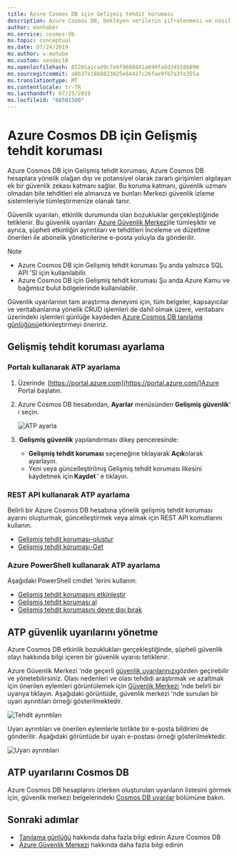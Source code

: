 ```yaml
---
title: Azure Cosmos DB için Gelişmiş tehdit koruması
description: Azure Cosmos DB, bekleyen verilerin şifrelenmesi ve nasıl uygulandığı hakkında bilgi edinin.
author: monhaber
ms.service: cosmos-db
ms.topic: conceptual
ms.date: 07/24/2019
ms.author: v-mohabe
ms.custom: seodec18
ms.openlocfilehash: 02281a1cad9c7e6f9680441a699fa5d34558b890
ms.sourcegitcommit: a0b37e18b8823025e64427c26fae9fb7a3fe355a
ms.translationtype: MT
ms.contentlocale: tr-TR
ms.lasthandoff: 07/25/2019
ms.locfileid: "68501500"
---
```

# <a name="advanced-threat-protection-for-azure-cosmos-db"></a>Azure Cosmos DB için Gelişmiş tehdit koruması

Azure Cosmos DB için Gelişmiş tehdit koruması, Azure Cosmos DB hesaplara yönelik olağan dışı ve potansiyel olarak zararlı girişimleri algılayan ek bir güvenlik zekası katmanı sağlar. Bu koruma katmanı, güvenlik uzmanı olmadan bile tehditleri ele almanıza ve bunları Merkezi güvenlik izleme sistemleriyle tümleştirmenize olanak tanır.

Güvenlik uyarıları, etkinlik durumunda olan bozukluklar gerçekleştiğinde tetiklenir. Bu güvenlik uyarıları  [Azure Güvenlik Merkezi](https://azure.microsoft.com/services/security-center/)ile tümleşiktir ve ayrıca, şüpheli etkinliğin ayrıntıları ve tehditleri İnceleme ve düzeltme önerileri ile abonelik yöneticilerine e-posta yoluyla da gönderilir.

> [!NOTE]
>
> * Azure Cosmos DB için Gelişmiş tehdit koruması Şu anda yalnızca SQL API 'SI için kullanılabilir.
> * Azure Cosmos DB için Gelişmiş tehdit koruması Şu anda Azure Kamu ve bağımsız bulut bölgelerinde kullanılabilir.

Güvenlik uyarılarının tam araştırma deneyimi için, tüm belgeler, kapsayıcılar ve veritabanlarına yönelik CRUD işlemleri de dahil olmak üzere, veritabanı üzerindeki işlemleri günlüğe kaydeden [Azure Cosmos DB tanılama günlüğünü](https://docs.microsoft.com/azure/cosmos-db/logging)etkinleştirmeyi öneririz.

## <a name="set-up-advanced-threat-protection"></a>Gelişmiş tehdit koruması ayarlama

### <a name="set-up-atp-using-the-portal"></a>Portalı kullanarak ATP ayarlama

1. Üzerinde  [https://portal.azure.com](https://portal.azure.com/)Azure Portal başlatın.

2. Azure Cosmos DB hesabından, **Ayarlar** menüsünden **Gelişmiş güvenlik**' i seçin.

    ![ATP ayarla](./media/cosmos-db-advanced-threat-protection/cosmos-db-atp.png)

3.  **Gelişmiş güvenlik** yapılandırması dikey penceresinde:

    * **Gelişmiş tehdit koruması** seçeneğine tıklayarak **Açık**olarak ayarlayın.
    * Yeni veya güncelleştirilmiş Gelişmiş tehdit koruması ilkesini kaydetmek için **Kaydet** ' e tıklayın.   

### <a name="set-up-atp-using-rest-api"></a>REST API kullanarak ATP ayarlama

Belirli bir Azure Cosmos DB hesabına yönelik gelişmiş tehdit koruması ayarını oluşturmak, güncelleştirmek veya almak için REST API komutlarını kullanın.

* [Gelişmiş tehdit koruması-oluştur](https://go.microsoft.com/fwlink/?linkid=2099745)
* [Gelişmiş tehdit koruması-Get](https://go.microsoft.com/fwlink/?linkid=2099643)

### <a name="set-up-atp-using-azure-powershell"></a>Azure PowerShell kullanarak ATP ayarlama

Aşağıdaki PowerShell cmdlet 'lerini kullanın:

* [Gelişmiş tehdit korumasını etkinleştir](https://go.microsoft.com/fwlink/?linkid=2099607&clcid=0x409)
* [Gelişmiş tehdit koruması al](https://go.microsoft.com/fwlink/?linkid=2099608&clcid=0x409)
* [Gelişmiş tehdit korumasını devre dışı bırak](https://go.microsoft.com/fwlink/?linkid=2099709&clcid=0x409)

## <a name="manage-atp-security-alerts"></a>ATP güvenlik uyarılarını yönetme

Azure Cosmos DB etkinlik bozuklukları gerçekleştiğinde, şüpheli güvenlik olayı hakkında bilgi içeren bir güvenlik uyarısı tetiklenir. 

 Azure Güvenlik Merkezi 'nde geçerli [güvenlik uyarılarınızı](../security-center/security-center-alerts-overview.md)gözden geçirebilir ve yönetebilirsiniz.  Olası nedenleri ve olası tehdidi araştırmak ve azaltmak için önerilen eylemleri görüntülemek için [Güvenlik Merkezi](https://ms.portal.azure.com/#blade/Microsoft_Azure_Security/SecurityMenuBlade/0) 'nde belirli bir uyarıya tıklayın. Aşağıdaki görüntüde, güvenlik merkezi 'nde sunulan bir uyarı ayrıntıları örneği gösterilmektedir.

 ![Tehdit ayrıntıları](./media/cosmos-db-advanced-threat-protection/cosmos-db-alert-details.png)

Uyarı ayrıntıları ve önerilen eylemlerle birlikte bir e-posta bildirimi de gönderilir. Aşağıdaki görüntüde bir uyarı e-postası örneği gösterilmektedir.

 ![Uyarı ayrıntıları](./media/cosmos-db-advanced-threat-protection/cosmos-db-alert.png)

## <a name="cosmos-db-atp-alerts"></a>ATP uyarılarını Cosmos DB

 Azure Cosmos DB hesaplarını izlerken oluşturulan uyarıların listesini görmek için, güvenlik merkezi belgelerindeki [Cosmos DB uyarılar](../security-center/security-center-alerts-data-services.md#cosmos-db) bölümüne bakın.

## <a name="next-steps"></a>Sonraki adımlar

*  [Tanılama günlüğü](https://docs.microsoft.com/azure/cosmos-db/logging#turn-on-logging-in-the-azure-portal) hakkında daha fazla bilgi edinin Azure Cosmos DB
*  [Azure Güvenlik Merkezi](https://docs.microsoft.com/azure/security-center/security-center-intro) hakkında daha fazla bilgi edinin